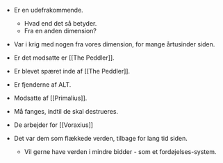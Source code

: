 - Er en udefrakommende. 
	- Hvad end det så betyder.
	- Fra en anden dimension?

- Var i krig med nogen fra vores dimension, for mange årtusinder siden.

- Er det modsatte er [[The Peddler]].
- Er blevet spæret inde af [[The Peddler]].

- Er fjenderne af ALT.
- Modsatte af [[Primalius]].
- Må fanges, indtil de skal destrueres.

- De arbejder for [[Voraxius]]
- Det var dem som flækkede verden, tilbage for lang tid siden.
	- Vil gerne have verden i mindre bidder - som et fordøjelses-system.